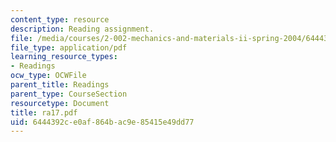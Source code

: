```yaml
---
content_type: resource
description: Reading assignment.
file: /media/courses/2-002-mechanics-and-materials-ii-spring-2004/6444392ce0af864bac9e85415e49dd77_ra17.pdf
file_type: application/pdf
learning_resource_types:
- Readings
ocw_type: OCWFile
parent_title: Readings
parent_type: CourseSection
resourcetype: Document
title: ra17.pdf
uid: 6444392c-e0af-864b-ac9e-85415e49dd77
---
```

